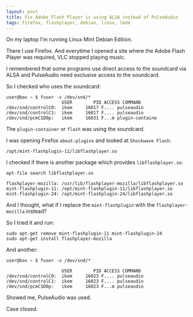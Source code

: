 ```yaml
---
layout: post
title: Fix Adobe Flash Player is using ALSA instead of PulseAudio
tags: firefox, flashplayer, debian, linux, lmde
---
```


On my laptop I'm running Linux Mint Debian Edition.

There I use Firefox. And everytime I opened a site where the Adobe Flash Player was required, VLC stopped playing music.

I remembered that some programs use direct access to the soundcard via ALSA and PulseAudio need exclusive access to the soundcard.

So I checked who uses the soundcard:

```
user@box ~ $ fuser -v /dev/snd/*
                     USER        PID ACCESS COMMAND
/dev/snd/controlC0:  ikem     16017 F.... pulseaudio
/dev/snd/controlC1:  ikem     16017 F.... pulseaudio
/dev/snd/pcmC1D0p:   ikem     16031 F...m plugin-containe
```
The `plugin-container` or `flash` was using the soundcard.

I was opening Firefox `about:plugins` and looked at `Shockwave Flash`:

```
/opt/mint-flashplugin-11/libflashplayer.so
```

I checked if there is another package which provides `libflashplayer.so`:

```
apt-file search libflashplayer.so
```

```
flashplayer-mozilla: /usr/lib/flashplayer-mozilla/libflashplayer.so
mint-flashplugin-11: /opt/mint-flashplugin-11/libflashplayer.so
mint-flashplugin-24: /opt/mint-flashplugin-24/libflashplayer.so
```

And I thought, what if I replace the `mint-flashplugin` with the `flashplayer-mozilla` instead?

So I tried it and run:

```
sudo apt-get remove mint-flashplugin-11 mint-flashplugin-24
sudo apt-get install flashplayer-mozilla
```

And another:

```
user@box ~ $ fuser -v /dev/snd/*

                     USER        PID ACCESS COMMAND
/dev/snd/controlC0:  ikem     16023 F.... pulseaudio
/dev/snd/controlC1:  ikem     16023 F.... pulseaudio
/dev/snd/pcmC1D0p:   ikem     16023 F...m pulseaudio
```

Showed me, PulseAudio was used.

Case closed.
